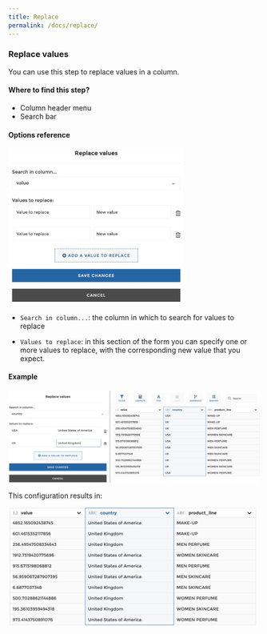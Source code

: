 ```yaml
---
title: Replace
permalink: /docs/replace/
---
```


### Replace values

You can use this step to replace values in a column.

#### Where to find this step?

- Column header menu
- Search bar

#### Options reference

<img src="../../img/docs/user-interface/replace_step_form.jpg" width="350" />

- `Search in column...`: the column in which to search for values to replace

- `Values to replace`: in this section of the form you can specify one or more
  values to replace, with the corresponding new value that you expect.

#### Example

<img src="../../img/docs/user-interface/replace_example_conf.jpg" width="750" />

This configuration results in:

<img src="../../img/docs/user-interface/replace_example_result.jpg" width="500" />

